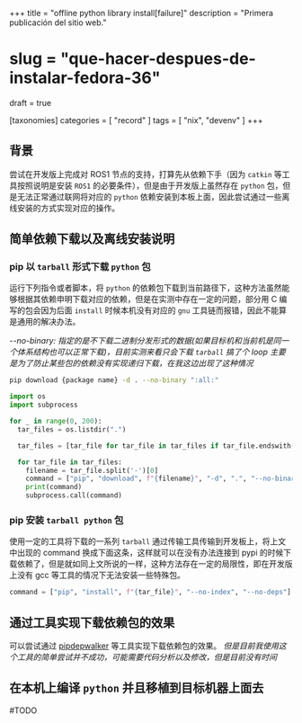 +++
title = "offline python library install[failure]"
description = "Primera publicación del sitio web."
# slug = "que-hacer-despues-de-instalar-fedora-36"
draft = true

[taxonomies]
    categories = [ "record" ]
    tags = [ "nix", "devenv" ]
+++

## 背景

尝试在开发版上完成对 ROS1 节点的支持，打算先从依赖下手（因为 `catkin` 等工具按照说明是安装 `ROS1` 的必要条件），但是由于开发版上虽然存在 `python` 包，但是无法正常通过联网将对应的 `python` 依赖安装到本板上面，因此尝试通过一些离线安装的方式实现对应的操作。


## 简单依赖下载以及离线安装说明

### pip 以 `tarball` 形式下载 `python` 包

运行下列指令或者脚本，将 `python` 的依赖包下载到当前路径下，这种方法虽然能够根据其依赖申明下载对应的依赖，但是在实测中存在一定的问题，部分用 C 编写的包会因为后面 `install` 时候本机没有对应的 `gnu` 工具链而报错，因此不能算是通用的解决办法。

*--no-binary: 指定的是不下载二进制分发形式的数据(如果目标机和当前机是同一个体系结构也可以正常下载)，目前实测来看只会下载 `tarball`* 
*搞了个 loop 主要是为了防止某些包的依赖没有实现递归下载，在我这边出现了这种情况*

```bash
pip download {package name} -d . --no-binary ":all:"
```

```python
import os
import subprocess

for _ in range(0, 200):
  tar_files = os.listdir(".")

  tar_files = [tar_file for tar_file in tar_files if tar_file.endswith(".tar.gz")]

  for tar_file in tar_files:
    filename = tar_file.split('-')[0]
    command = ["pip", "download", f"{filename}", "-d", ".", "--no-binary", '":all:"']
    print(command)
    subprocess.call(command)
```

### pip 安装 `tarball python` 包

使用一定的工具将下载的一系列 `tarball` 通过传输工具传输到开发板上，将上文中出现的 command 换成下面这条，这样就可以在没有办法连接到 pypi 的时候下载依赖了，但是就如同上文所说的一样，这种方法存在一定的局限性，即在开发版上没有 gcc 等工具的情况下无法安装一些特殊包。

```python
command = ["pip", "install", f"{tar_file}", "--no-index", "--no-deps"]
```

## 通过工具实现下载依赖包的效果

可以尝试通过 [pipdepwalker](https://github.com/jackyliu16/pipdepwalker) 等工具实现下载依赖包的效果。
*但是目前我使用这个工具的简单尝试并不成功，可能需要代码分析以及修改，但是目前没有时间*

## 在本机上编译 `python` 并且移植到目标机器上面去

#TODO